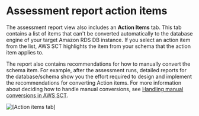 # Assessment report action items<a name="CHAP_AssessmentReport.ActionItems"></a>

The assessment report view also includes an **Action Items** tab\. This tab contains a list of items that can't be converted automatically to the database engine of your target Amazon RDS DB instance\. If you select an action item from the list, AWS SCT highlights the item from your schema that the action item applies to\. 

The report also contains recommendations for how to manually convert the schema item\. For example, after the assessment runs, detailed reports for the database/schema show you the effort required to design and implement the recommendations for converting Action items\. For more information about deciding how to handle manual conversions, see [Handling manual conversions in AWS SCT](CHAP_Converting.md#CHAP_Converting.Manual)\. 

![\[Action items tab\]](http://docs.aws.amazon.com/SchemaConversionTool/latest/userguide/images/action_items_tab.png)